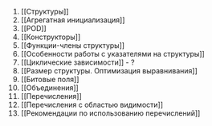 1. [[Структуры]]
2. [[Агрегатная инициализация]]
3. [[POD]]
4. [[Конструкторы]]
5. [[Функции-члены структуры]]
6. [[Особенности работы с указателями на структуры]]
7. [[Циклические зависимости]] - ?
8. [[Размер структуры. Оптимизация выравнивания]]
9. [[Битовые поля]]
10. [[Объединения]]
11. [[Перечисления]]
12. [[Перечисления с областью видимости]]
13. [[Рекомендации по использованию перечислений]]
